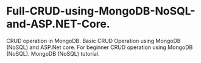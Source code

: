 # Full-CRUD-using-MongoDB-NoSQL-and-ASP.NET-Core.
CRUD operation in MongoDB.
Basic CRUD Operation using MongoDB (NoSQL) and ASP.Net core.
For beginner CRUD operation using MongoDB (NoSQL).
MongoDB (NoSQL) tutorial.
